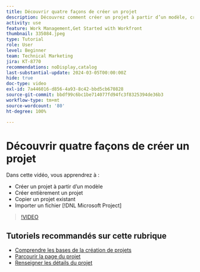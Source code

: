 ```yaml
---
title: Découvrir quatre façons de créer un projet
description: Découvrez comment créer un projet à partir d’un modèle, créer entièrement un projet, copier un projet existant ou importer un fichier  [!DNL Microsoft Project] .
activity: use
feature: Work Management,Get Started with Workfront
thumbnail: 335084.jpeg
type: Tutorial
role: User
level: Beginner
team: Technical Marketing
jira: KT-8770
recommendations: noDisplay,catalog
last-substantial-update: 2024-03-05T00:00:00Z
hide: true
doc-type: video
exl-id: 7a446016-d856-4a93-8c42-bbd5cb670828
source-git-commit: bbdf99c6bc1be714077fd94fc3f8325394de36b3
workflow-type: tm+mt
source-wordcount: '80'
ht-degree: 100%

---
```


# Découvrir quatre façons de créer un projet

Dans cette vidéo, vous apprendrez à :

* Créer un projet à partir d’un modèle
* Créer entièrement un projet
* Copier un projet existant
* Importer un fichier [!DNL Microsoft Project]

>[!VIDEO](https://video.tv.adobe.com/v/335084/?quality=12&learn=on&enablevpops=1)

## Tutoriels recommandés sur cette rubrique

* [Comprendre les bases de la création de projets](/help/manage-work/projects/understand-basic-project-creation.md)
* [Parcourir la page du projet](/help/manage-work/projects/navigate-the-project-page.md)
* [Renseigner les détails du projet](/help/manage-work/projects/fill-in-the-project-details.md)
